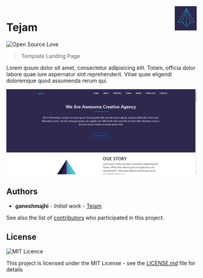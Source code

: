 <img src="logo.png" align="right" />

# Tejam 

![Open Source Love](https://badges.frapsoft.com/os/v1/open-source.svg?v=103)


>  Template Landing Page


Lorem ipsum dolor sit amet, consectetur adipisicing elit. Totam, officia dolor labore quae iure aspernatur sint reprehenderit. Vitae quae eligendi doloremque quod assumenda rerum qui.

![Con titulo](template.png "template")


## Authors

* **ganeshmajhi** - *Initial work* - [Tejam](https://github.com/ganeshmajhi/tejam-Landing-Page)

See also the list of [contributors](https://github.com/ganeshmajhi/tejam-Landing-Page/contributors) who participated in this project.

## License 
![MIT Licence](https://badges.frapsoft.com/os/mit/mit.svg?v=103)

This project is licensed under the MIT License - see the [LICENSE.md](LICENSE.md) file for details

